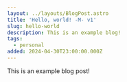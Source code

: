 ```yaml
---
layout: ../layouts/BlogPost.astro
title: 'Hello, world! -M- v1'
slug: hello-world
description: This is an example blog!
tags:
  - personal
added: 2024-04-30T23:00:00.000Z
---
```


This is an example blog post!
